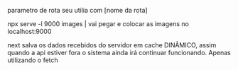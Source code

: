 parametro de rota seu utilia com [nome da rota]

npx serve -l 9000 images | vai pegar e colocar as imagens no localhost:9000

next salva os dados recebidos do servidor em cache DINÂMICO, assim quando a api estiver fora o sistema ainda irá continuar funcionando. Apenas utilizando o fetch
